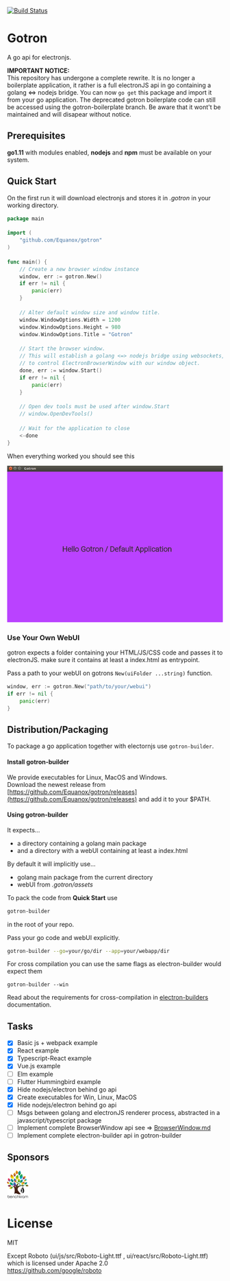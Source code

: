 [![Build Status](https://travis-ci.org/Equanox/gotron.svg?branch=master)](https://travis-ci.org/Equanox/gotron)

# Gotron
A go api for electronjs.

**IMPORTANT NOTICE:**     
This repository has undergone a complete rewrite. It is no longer a boilerplate application, it rather is a full electronJS api in go containing a golang <=> nodejs bridge. You can now `go get` this package and import it from your go application. 
The deprecated gotron boilerplate code can still be accessed using the gotron-boilerplate branch. Be aware that it wont't be maintained and will disapear without notice.    

## Prerequisites
**go1.11** with modules enabled, **nodejs** and **npm** must be available on your system.

## Quick Start
On the first run it will download electronjs and stores it in *.gotron* in your working directory.

```go
package main

import (
	"github.com/Equanox/gotron"
)

func main() {
    // Create a new browser window instance
    window, err := gotron.New()
    if err != nil {
        panic(err)
    }

    // Alter default window size and window title.
    window.WindowOptions.Width = 1200
    window.WindowOptions.Height = 980
    window.WindowOptions.Title = "Gotron"

    // Start the browser window.
    // This will establish a golang <=> nodejs bridge using websockets,
    // to control ElectronBrowserWindow with our window object.
    done, err := window.Start()
    if err != nil {
        panic(err)
    }
    
    // Open dev tools must be used after window.Start 
    // window.OpenDevTools()
    
    // Wait for the application to close
    <-done
}
```     

When everything worked you should see this

![Hello Gotron](https://raw.githubusercontent.com/equanox/gotron/master/doc/hello_gotron.png)

### Use Your Own WebUI
gotron expects a folder containing your HTML/JS/CSS code and passes it to electronJS. make sure it contains at least a index.html as entrypoint.

Pass a path to your webUI on gotrons `New(uiFolder ...string)` function.
```go
window, err := gotron.New("path/to/your/webui")
if err != nil {
    panic(err)
}
```

## Distribution/Packaging
To package a go application together with electornjs use `gotron-builder`.    

#### Install gotron-builder
We provide executables for Linux, MacOS and Windows.    
Download the newest release from [https://github.com/Equanox/gotron/releases](https://github.com/Equanox/gotron/releases) and add it to your $PATH.

#### Using  gotron-builder
It expects...
* a directory containing a golang main package 
* and a directory with a webUI containing at least a index.html

By default it will implicitly use...
* golang main package from the current directory
* webUI from *.gotron/assets*

To pack the code from **Quick Start** use
```sh
gotron-builder
```
in the root of your repo.

Pass your go code and webUI explicitly.
```sh
gotron-builder --go=your/go/dir --app=your/webapp/dir
```

For cross compilation you can use the same flags as electron-builder would expect them
```
gotron-builder --win 
```
Read about the requirements for cross-compilation in [electron-builders](https://github.com/electron-userland/electron-builder) documentation.

## Tasks
- [x] Basic js + webpack example
- [x] React example
- [x] Typescript-React example
- [x] Vue.js example
- [ ] Elm example
- [ ] Flutter Hummingbird example
- [X] Hide nodejs/electron behind go api
- [X] Create executables for Win, Linux, MacOS
- [X] Hide nodejs/electron behind go api
- [ ] Msgs between golang and electronJS renderer process,
      abstracted in a javascript/typescript package
- [ ] Implement complete BrowserWindow api see => [BrowserWindow.md](BrowserWindow.md)
- [ ] Implement complete electron-builder api in gotron-builder

## Sponsors
<a href="https://benchkram.de"><img src="https://raw.githubusercontent.com/equanox/gotron/master/doc/benchkram.png" alt="benchkram-logo" width="50"/></a>

# License
MIT  

Except Roboto (ui/js/src/Roboto-Light.ttf , ui/react/src/Roboto-Light.ttf) which is licensed under Apache 2.0   
https://github.com/google/roboto
